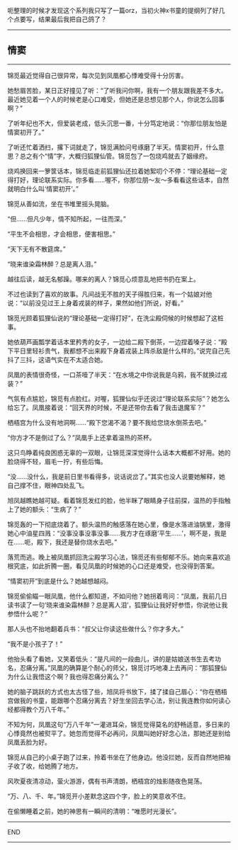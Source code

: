 
呃整理的时候才发现这个系列我只写了一篇orz，当初火神x书童的提纲列了好几个点要写，结果最后我把自己鸽了？

---

## 情窦

---

锦觅最近觉得自己很异常，每次见到凤凰都心悸难受得十分厉害。

她愁眉苦脸，某日正好撞见了听：“了听我问你啊，我有一个朋友跟我差不多大。最近她见着一个人的时候老是心口难受，但她还是总想见那个人，你说怎么回事啊？”

了听年纪也不大，但爱装老成，低头沉思一番，十分笃定地说：“你那位朋友怕是情窦初开了。”

了听还忙着洒扫，撂下词就走了，锦觅满脸问号琢磨了半天。情窦初开，什么意思？总之有个“情”字，大概归狐狸仙管。锦觅包了一包烧鸡就去了姻缘府。

烧鸡换回来一箩筐话本，锦觅临走前狐狸仙还拉着她絮叨个不停：“理论基础一定得打好，理论联系实际。你多看……喔不，你那位朋～友～多看看这些话本，自然就明白什么叫‘情窦初开’。”

锦觅从善如流，坐在书堆里摇头晃脑。

“但……但凡少年，情不知所起，一往而深。”

“平生不会相思，才会相思，便害相思。”

“天下无有不散筵席。”

“晓来谁染霜林醉？总是离人泪。”

越往后读，越无名郁躁。哪来的离人？锦觅心烦意乱地把书扔在案上。

不过也读到了喜欢的故事。凡间战无不胜的天子得胜归来，有一个姑娘对他说：“以前没见过王上身着戎装的样子，果然如他们所说，好看。”

锦觅光顾着狐狸仙说的“理论基础一定得打好”，在洗尘殿伺候的时候想起了这桩事。

她依葫芦画瓢学着话本里矜秀的女子，一边给二殿下倒茶，一边捏着嗓子说：“殿下平日里轻衫贵气，我都想不出来殿下身着戎装上阵杀敌是什么样的。”说完自己先抖了三抖，这语气实在不太适合她。

凤凰的表情很奇怪，一口茶噎了半天：“在水境之中你说我是乌鸦，我不就换过戎装？”

气氛有点尴尬，锦觅有点脸红。对喔，狐狸仙似乎还说过“理论联系实际”？她怎么给忘了。凤凰接着说：“回天界的时候，不是还带你去看了我击退魔军？”

栖梧宫为什么没有地洞啊……“殿下您渴不渴？要不我给您烧水倒茶去吧。”

“你方才不是倒过了么？”凤凰手上还拿着温热的茶杯。

这只鸟睁着纯良困惑无辜的一双眼，让锦觅深深觉得什么话本大概都不好用。她的脸烧得不轻，眉毛一拧，有些后悔。

“没……没什么，我是前日里书看得多，说话说岔了。”其实也没人说要她解释，她自己撑不住，眼神四处乱飞。

旭凤越瞧她越可疑。看着锦觅发红的脸，他半眯了眼睛身子往前探，温热的手指触上了她的额头：“生病了？”

锦觅轰的一下彻底烧着了。额头温热的触感落在她心里，像是水落进油锅里，激得她心中油星四溅：“没事没事没事没事……我方才在琢磨‘平生……’，啊不是，我是在……呃，殿下，我还是替你烧水去吧。”

落荒而逃。晚上被凤凰抓回洗尘殿学习心法，锦觅还有些郁郁不乐。她向来喜欢追根究底，如此折腾一圈，看见凤凰的时候她的心口还是难受，也没得到答案。

“情窦初开”到底是什么？她越想越闷。

锦觅偷偷瞄一眼凤凰，他什么都知道，不如问他？她拐着弯问：“凤凰，我前几日读书读了一句‘晓来谁染霜林醉？总是离人泪’，狐狸仙让我好好参悟，你说他让我参悟什么呢？”

那人头也不抬地翻着兵书：“叔父让你读这些做什么？你才多大。”

“我不是小孩子了！”

他抬头看了看她，又笑着低头：“是凡间的一段曲儿，讲的是姑娘送书生去考功名，忍痛分离。”凤凰的确算是个耐心的师父，锦觅讨巧地凑上去再问：“那狐狸仙为什么让我悟这个啊？我也得忍痛分离么？”

她的脑子跳跃的方式也太古怪了些，旭凤将书放下，揉了揉自己眉心：“你在栖梧宫做我的书童，能跟哪个忍痛分离去？好生坐回去学心法，别让我连教你如何读心经都得教个万八千年。”

不知为何，凤凰这句“万八千年”一灌进耳朵，锦觅觉得莫名的舒畅适意，多日来的心悸竟然也被熨平了。她忽而觉得不必再问，凤凰叫她好好念心法，那她还是别给凤凰丢脸为好。

锦觅从自己的小桌子跑了过来，拎着书坐在了他身边。他没拦她，反而自然地把袖子收了收，给她腾了地方。

风吹夏夜清凉动，萤火游游，偶有书声清朗，栖梧宫的烛影随夜色晃荡。

“万、八、千、年。”锦觅开小差默念这四个字，脸上的笑意收不住。

在偷懒睡着之前，她的神思有一瞬间的清明：“唯愿时光漫长”。


---

END

---